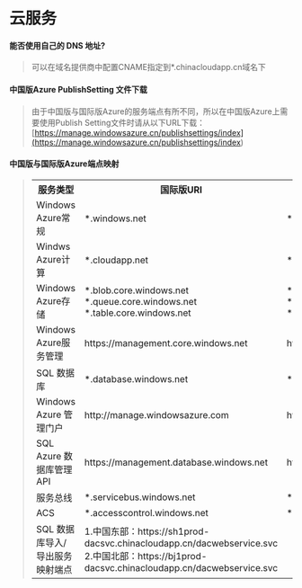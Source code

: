 # 云服务

#### 能否使用自己的 DNS 地址?
>可以在域名提供商中配置CNAME指定到*.chinacloudapp.cn域名下

#### 中国版Azure PublishSetting 文件下载
>由于中国版与国际版Azure的服务端点有所不同，所以在中国版Azure上需要使用Publish Setting文件时请从以下URL下载：[https://manage.windowsazure.cn/publishsettings/index](<https://manage.windowsazure.cn/publishsettings/index>)

#### 中国版与国际版Azure端点映射
><table>
<tbody>
    <tr>
        <th>服务类型</th>
        <th>国际版URI</th>
        <th>中国版URI</th>
    </tr>
    <tr>
        <td>Windows Azure常规</td>
        <td>*.windows.net</td>
        <td>*.chinacloudapi.cn</td>
    </tr>
    <tr>
        <td>Windws Azure计算</td>
        <td>*.cloudapp.net</td>
        <td>*.chinacloudapp.cn</td>
    </tr>
    <tr>
        <td>Windows Azure存储</td>
        <td>*.blob.core.windows.net<br>
        *.queue.core.windows.net<br>
        *.table.core.windows.net</td>
        <td>*.blob.core.chinacloudapi.cn<br>
        *.queue.core.chinacloudapi.cn<br>
        *.table.core.chinacloudapi.cn</td>
    </tr>
    <tr>
        <td>Windows Azure服务管理</td>
        <td>https://management.core.windows.net</td>
        <td>https://management.core.windows.net</td>
    </tr>
    <tr>
        <td>SQL 数据库</td>
        <td>*.database.windows.net</td>
        <td>*.database.chinacloudapi.cn</td>
    </tr>
    <tr>
        <td>Windows Azure 管理门户</td>
        <td>http://manage.windowsazure.com</td>
        <td>http://manage.windowsazure.cn</td>
    </tr>
    <tr>
        <td>SQL Azure 数据库管理 API</td>
        <td>https://management.database.windows.net</td>
        <td>https://management.database..chinacloudapi.cn</td>
    </tr>
    <tr>
        <td>服务总线</td>
        <td>*.servicebus.windows.net</td>
        <td>*.servicebus.chinacloudapi.cn</td>
    </tr>
    <tr>
        <td>ACS</td>
        <td>*.accesscontrol.windows.net </td>
        <td>*.accesscontrol.chinacloudapi.cn</td>
    </tr>
    <tr>
        <td>SQL 数据库导入/导出服务映射端点</td>
        <td>1.中国东部：https://sh1prod-dacsvc.chinacloudapp.cn/dacwebservice.svc<br>2.中国北部：https://bj1prod-dacsvc.chinacloudapp.cn/dacwebservice.svc</td>
    </tr>
</tbody>
</table>